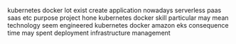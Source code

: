 kubernetes docker lot exist create application nowadays serverless paas saas etc purpose project hone kubernetes docker skill particular may mean technology seem engineered kubernetes docker amazon eks consequence time may spent deployment infrastructure management